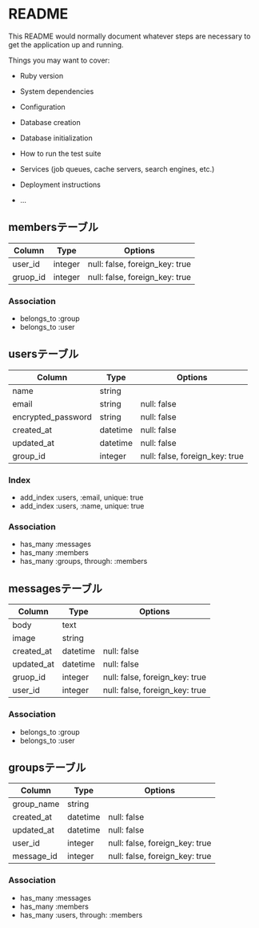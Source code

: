 # README

This README would normally document whatever steps are necessary to get the
application up and running.

Things you may want to cover:

* Ruby version

* System dependencies

* Configuration

* Database creation

* Database initialization

* How to run the test suite

* Services (job queues, cache servers, search engines, etc.)

* Deployment instructions

* ...

## membersテーブル
|Column|Type|Options|
|------|----|-------|
|user_id|integer|null: false, foreign_key: true|
|gruop_id|integer|null: false, foreign_key: true|

### Association
- belongs_to :group
- belongs_to :user


## usersテーブル
|Column|Type|Options|
|------|----|-------|
|name|string|
|email|string|null: false|
|encrypted_password|string|null: false|
|created_at|datetime|null: false|
|updated_at|datetime|null: false|
|group_id|integer|null: false, foreign_key: true|

### Index
- add_index :users, :email, unique: true
- add_index :users, :name, unique: true

### Association
- has_many :messages
- has_many :members
- has_many :groups, through: :members


## messagesテーブル
|Column|Type|Options|
|------|----|-------|
|body|text|
|image|string|
|created_at|datetime|null: false|
|updated_at|datetime|null: false|
|gruop_id|integer|null: false, foreign_key: true|
|user_id|integer|null: false, foreign_key: true|

### Association
- belongs_to :group
- belongs_to :user


## groupsテーブル
|Column|Type|Options|
|------|----|-------|
|group_name|string|
|created_at|datetime|null: false|
|updated_at|datetime|null: false|
|user_id|integer|null: false, foreign_key: true|
|message_id|integer|null: false, foreign_key: true|

### Association
- has_many :messages
- has_many :members
- has_many :users, through: :members